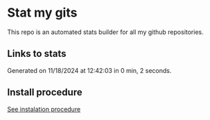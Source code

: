 # Stat my gits

This repo is an automated stats builder for all my github repositories.

## Links to stats


Generated on 11/18/2024 at 12:42:03 in 0 min, 2 seconds.

## Install procedure

[See instalation procedure](./src/install.md)
